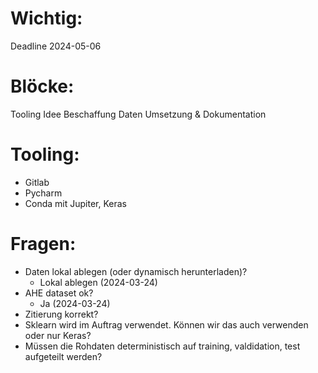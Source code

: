 # Wichtig:
Deadline 2024-05-06

# Blöcke:
Tooling
Idee
Beschaffung Daten
Umsetzung & Dokumentation

# Tooling:
- Gitlab
- Pycharm
- Conda mit Jupiter, Keras

# Fragen:
- Daten lokal ablegen (oder dynamisch herunterladen)?
    - Lokal ablegen (2024-03-24)
- AHE dataset ok?
    - Ja (2024-03-24)
- Zitierung korrekt?
- Sklearn wird im Auftrag verwendet. Können wir das auch verwenden oder nur Keras?
- Müssen die Rohdaten deterministisch auf training, valdidation, test aufgeteilt werden?